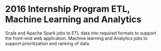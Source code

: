 # 2016 Internship Program ETL, Machine Learning and Analytics
Scala and Apache Spark jobs to ETL data into required formats to support the front-end web application. Machine learning and Analytics jobs to support prioritization and ranking of data.
